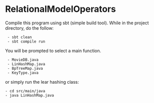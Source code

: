 # RelationalModelOperators

Compile this program using sbt (simple build tool). While in the project directory, do the follow:

	 - sbt clean
   	 - sbt compile run
You will be prompted to select a main function.

	 - MovieDB.java
	 - LinHashMap.java
	 - BpTreeMap.java
	 - KeyType.java

or simply run the lear hashing class:

	- cd src/main/java
	- java LinHashMap.java
